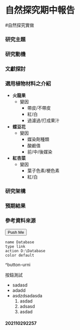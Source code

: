 # 自然探究期中報告
#自然探究實做 

### 研究主題

### 研究動機
### 文獻探討
### 選用植物材料之介紹
- **火龍果**
	- 變因
		- 帶皮/不帶皮
		- 紅/白
		- 過濾過/打成果汁
- **蝶豆花**
	- 變因
		- 媒染劑種類
		- 酸鹼值
		- 前/中/後媒染
- **紅杏菜**
	- 變因
		- 葉子色素/梗色素
		- 紅/白
### 研究架構
### 預期結果
### 參考資料來源
	
<button type="button" href="SQL">Push Me</button>

```button
name Database
type link
action D:\Database
color default
```
^button-urni

按鈕測試

<ul>
	<li>sadasd
	<li>adadd
	<li>asdzdsadasda
	<ol>
		<li>asdad
		<li>adsasd
		<li>asdad
		</ol>
</ul>

#### 202110292257